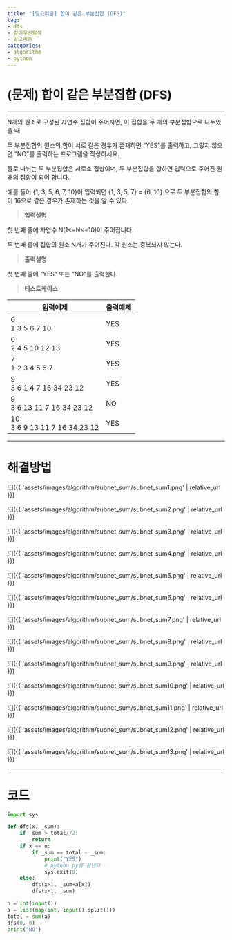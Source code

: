 ```yaml
---
title: "[알고리즘] 합이 같은 부분집합 (DFS)"
tag:
- dfs
- 깊이우선탐색
- 알고리즘
categories:
- algorithm
- python
---
```


# (문제) 합이 같은 부분집합 (DFS)
---

N개의 원소로 구성된 자연수 집합이 주어지면, 이 집합을 두 개의 부분집합으로 나누었을 때

두 부분집합의 원소의 합이 서로 같은 경우가 존재하면 “YES"를 출력하고, 그렇지 않으면 ”NO"를 출력하는 프로그램을 작성하세요.

둘로 나뉘는 두 부분집합은 서로소 집합이며, 두 부분집합을 합하면 입력으로 주어진 원래의 집합이 되어 합니다.

예를 들어 {1, 3, 5, 6, 7, 10}이 입력되면 {1, 3, 5, 7} = {6, 10} 으로 두 부분집합의 합이 16으로 같은 경우가 존재하는 것을 알 수 있다.


> **입력설명**

첫 번째 줄에 자연수 N(1<=N<=10)이 주어집니다.

두 번째 줄에 집합의 원소 N개가 주어진다. 각 원소는 중복되지 않는다.

> **출력설명**

첫 번째 줄에 “YES" 또는 ”NO"를 출력한다.

> **테스트케이스**
 

| 입력예제 | 출력예제 |
| -------- | -------- | 
| 6<br>1 3 5 6 7 10  | YES | 
| 6<br>2 4 5 10 12 13 | YES  | 
| 7<br>1 2 3 4 5 6 7 | YES | 
| 9<br>3 6 1 4 7 16 34 23 12 | YES | 
| 9<br>3 6 13 11 7 16 34 23 12 | NO | 
| 10<br>3 6 9 13 11 7 16 34 23 12 | YES | 

---
# 해결방법

![]({{ 'assets/images/algorithm/subnet_sum/subnet_sum1.png' | relative_url }})
<br><br>
![]({{ 'assets/images/algorithm/subnet_sum/subnet_sum2.png' | relative_url }})
<br><br>
![]({{ 'assets/images/algorithm/subnet_sum/subnet_sum3.png' | relative_url }})
<br><br>
![]({{ 'assets/images/algorithm/subnet_sum/subnet_sum4.png' | relative_url }})
<br><br>
![]({{ 'assets/images/algorithm/subnet_sum/subnet_sum5.png' | relative_url }})
<br><br>
![]({{ 'assets/images/algorithm/subnet_sum/subnet_sum6.png' | relative_url }})
<br><br>
![]({{ 'assets/images/algorithm/subnet_sum/subnet_sum7.png' | relative_url }})
<br><br>
![]({{ 'assets/images/algorithm/subnet_sum/subnet_sum8.png' | relative_url }})
<br><br>
![]({{ 'assets/images/algorithm/subnet_sum/subnet_sum9.png' | relative_url }})
<br><br>
![]({{ 'assets/images/algorithm/subnet_sum/subnet_sum10.png' | relative_url }})
<br><br>
![]({{ 'assets/images/algorithm/subnet_sum/subnet_sum11.png' | relative_url }})
<br><br>
![]({{ 'assets/images/algorithm/subnet_sum/subnet_sum12.png' | relative_url }})
<br><br>
![]({{ 'assets/images/algorithm/subnet_sum/subnet_sum13.png' | relative_url }})


---
# 코드
```python
import sys

def dfs(x, _sum):
    if _sum > total//2:
        return
    if x == n:
        if _sum == total - _sum:
            print("YES")
            # python py를 끝낸다
            sys.exit(0)
    else:
        dfs(x+1, _sum+a[x])
        dfs(x+1, _sum)

n = int(input())
a = list(map(int, input().split()))
total = sum(a)
dfs(0, 0)
print("NO")
```
